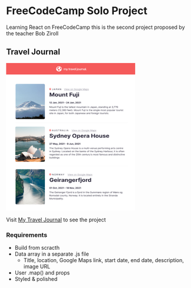# FreeCodeCamp Solo Project
Learning React on FreeCodeCamp
this is the second project proposed by the teacher Bob Ziroll

## Travel Journal

<img src="./mock/travel-journal.png" width="350" height="400" />


Visit [My Travel Journal](https://fcc-my-travel-journal) to see the project

### Requirements
- Build from scracth
- Data array in a separate .js file
    - Title, location, Google Maps link, start date, end date, description, image URL
- User .map() and props
- Styled & polished

